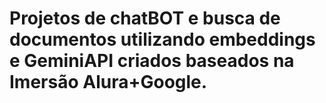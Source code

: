 # Projetos de chatBOT e busca de documentos utilizando embeddings e GeminiAPI criados baseados na Imersão Alura+Google.
